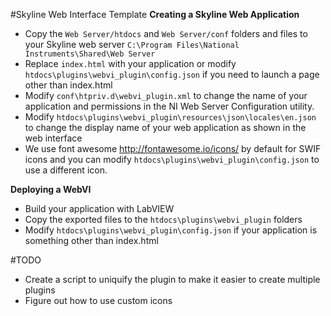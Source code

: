 #Skyline Web Interface Template
__Creating a Skyline Web Application__

* Copy the `Web Server/htdocs` and `Web Server/conf` folders and files to your Skyline web server `C:\Program Files\National Instruments\Shared\Web Server`
* Replace `index.html` with your application or modify `htdocs\plugins\webvi_plugin\config.json` if you need to launch a page other than index.html
* Modify `conf\htpriv.d\webvi_plugin.xml` to change the name of your application and permissions in the NI Web Server Configuration utility.
* Modify `htdocs\plugins\webvi_plugin\resources\json\locales\en.json` to change the display name of your web application as shown in the web interface
* We use font awesome <http://fontawesome.io/icons/> by default for SWIF icons and you can modify `htdocs\plugins\webvi_plugin\config.json` to use a different icon.


__Deploying a WebVI__

* Build your application with LabVIEW
* Copy the exported files to the `htdocs\plugins\webvi_plugin` folders
* Modify `htdocs\plugins\webvi_plugin\config.json` if your application is something other than index.html


#TODO 

* Create a script to uniquify the plugin to make it easier to create multiple plugins
* Figure out how to use custom icons

